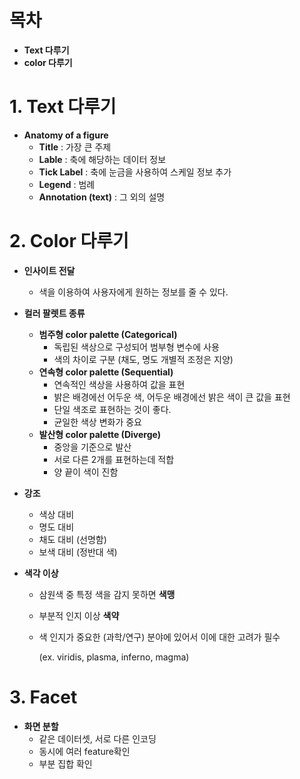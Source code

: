 # 목차

- **Text 다루기**
- **color 다루기**



# 1. Text 다루기

- **Anatomy of a figure**
  - **Title** : 가장 큰 주제
  - **Lable** : 축에 해당하는 데이터 정보
  - **Tick Label** : 축에 눈금을 사용하여 스케일 정보 추가
  - **Legend** : 범례
  - **Annotation (text)** : 그 외의 설명



# 2. Color 다루기

- **인사이트 전달**
  - 색을 이용하여 사용자에게 원하는 정보를 줄 수 있다. 
- **컬러 팔렛트 종류**
  - **범주형 color palette (Categorical)**
    - 독립된 색상으로 구성되어 범부형 변수에 사용
    - 색의 차이로 구분 (채도, 명도 개별적 조정은 지양)
  - **연속형 color palette (Sequential)**
    - 연속적인 색상을 사용하여 값을 표현
    - 밝은 배경에선 어두운 색, 어두운 배경에선 밝은 색이 큰 값을 표현
    - 단일 색조로 표현하는 것이 좋다. 
    - 균일한 색상 변화가 중요
  - **발산형 color palette (Diverge)**
    - 중앙을 기준으로 발산
    - 서로 다른 2개를 표현하는데 적합
    - 양 끝이 색이 진함

- **강조**

  - 색상 대비
  - 명도 대비
  - 채도 대비 (선명함)
  - 보색 대비 (정반대 색)

- **색각 이상**

  - 삼원색 중 특정 색을 감지 못하면 **색맹**

  - 부분적 인지 이상 **색약**

  - 색 인지가 중요한 (과학/연구) 분야에 있어서 이에 대한 고려가 필수

    (ex. viridis, plasma, inferno, magma)



# 3. Facet

- **화면 분할**
  - 같은 데이터셋, 서로 다른 인코딩
  - 동시에 여러 feature확인
  - 부분 집합 확인